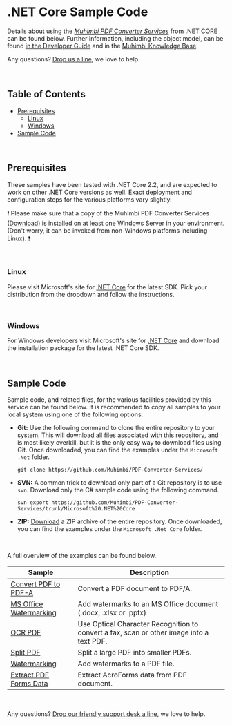 # .NET Core Sample Code
Details about using the *[Muhimbi PDF Converter Services](http://www.muhimbi.com/Products/PDF-Converter-Services/summary.aspx)* from .NET CORE can be found below. Further information, including the object model, can be found [in the Developer Guide](http://www.muhimbi.com/support/documentation/PDF-Converter-Services/User---Developer-Guide.aspx) and in the [Muhimbi Knowledge Base](https://support.muhimbi.com/hc/en-us/sections/206267927-PDF-Converter-Web-Service-Interface).

Any questions? [Drop us a line](http://www.muhimbi.com/contact.aspx), we love to help.

<br/>

## Table of Contents
- [Prerequisites](#Prerequisites)
  - [Linux](#Linux)
  - [Windows](#Windows)
- [Sample Code](#Sample-Code)

<br/>

## Prerequisites

These samples have been tested with .NET Core 2.2, and are expected to work on other .NET Core versions as well. Exact deployment and configuration steps for the various platforms vary slightly.

:exclamation:
Please make sure that a copy of the Muhimbi PDF Converter Services ([Download](http://www.muhimbi.com/Products/PDF-Converter-Services/Free-Trial.aspx)) is installed on at least one Windows Server in your environment. (Don't worry, it can be invoked from non-Windows platforms including Linux).
:exclamation:

<br/>

### Linux

Please visit Microsoft's site for [.NET Core](https://dotnet.microsoft.com/download/linux-package-manager/ubuntu18-04/sdk-current) for the latest SDK. Pick your distribution from the dropdown and follow the instructions.

<br/>

### Windows

For Windows developers visit Microsoft's site for [.NET Core](https://dotnet.microsoft.com/download) and download the installation package for the latest .NET Core SDK.

<br/>

## Sample Code

Sample code, and related files, for the various facilities provided by this service can be found below. It is recommended to copy all samples to your local system using one of the following options:

- **Git:** Use the following command to clone the entire repository to your system. This will download all files associated with this repository, and is most likely overkill, but it is the only easy way to download files using Git. Once downloaded, you can find the examples under the `Microsoft .Net` folder.<br>
   
     `git clone https://github.com/Muhimbi/PDF-Converter-Services/`

- **SVN:** A common trick to download only part of a Git repository  is to use `svn`. Download only the C# sample code using the following command.<br>

     `svn export https://github.com/Muhimbi/PDF-Converter-Services/trunk/Microsoft%20.NET%20Core`

- **ZIP:** [Download](https://github.com/Muhimbi/PDF-Converter-Services/zipball/master/) a ZIP archive of the entire repository. Once downloaded, you can find the examples under the `Microsoft .Net Core` folder.

<br/>

A full overview of the examples can be found below.

Sample								| Description
------------------------------------|---------------------------------------------------------
[Convert PDF to PDF-A](Convert%20PDF%20to%20PDF-A)		| Convert a PDF document to PDF/A.
[MS Office Watermarking](MS%20Office%20Watermarking)	| Add watermarks to an MS Office document (.docx, .xlsx or .pptx)
[OCR PDF](OCR%20PDF/)									| Use Optical Character Recognition to convert a fax, scan or other image into a text PDF.
[Split PDF](Split%20PDF/)								| Split a large PDF into smaller PDFs.
[Watermarking](Watermarking/)							| Add watermarks to a PDF file.
[Extract PDF Forms Data](Extract%20PDF%20Forms%20Data/)	| Extract AcroForms data from PDF document.

<br/>

Any questions? [Drop our friendly support desk a line](http://www.muhimbi.com/contact.aspx), we love to help.

<br/>